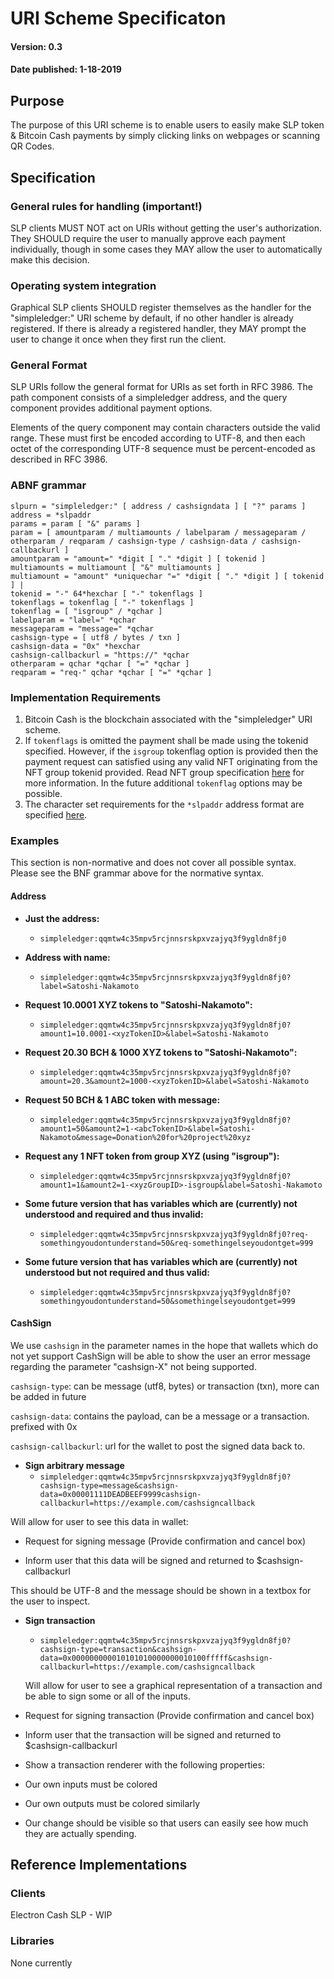 # URI Scheme Specificaton

#### Version: 0.3
#### Date published: 1-18-2019



## Purpose

The purpose of this URI scheme is to enable users to easily make SLP token & Bitcoin Cash payments by simply clicking links on webpages or scanning QR Codes.



## Specification

### General rules for handling (important!)

SLP clients MUST NOT act on URIs without getting the user's authorization.
They SHOULD require the user to manually approve each payment individually, though in some cases they MAY allow the user to automatically make this decision.

### Operating system integration

Graphical SLP clients SHOULD register themselves as the handler for the "simpleledger:" URI scheme by default, if no other handler is already registered. If there is already a registered handler, they MAY prompt the user to change it once when they first run the client.

### General Format

SLP URIs follow the general format for URIs as set forth in RFC 3986. The path component consists of a simpleledger address, and the query component provides additional payment options.

Elements of the query component may contain characters outside the valid range. These must first be encoded according to UTF-8, and then each octet of the corresponding UTF-8 sequence must be percent-encoded as described in RFC 3986.

### ABNF grammar

```abnf
slpurn = "simpleledger:" [ address / cashsigndata ] [ "?" params ]
address = *slpaddr
params = param [ "&" params ]
param = [ amountparam / multiamounts / labelparam / messageparam / otherparam / reqparam / cashsign-type / cashsign-data / cashsign-callbackurl ]
amountparam = "amount=" *digit [ "." *digit ] [ tokenid ]
multiamounts = multiamount [ "&" multiamounts ]
multiamount = "amount" *uniquechar "=" *digit [ "." *digit ] [ tokenid ] |
tokenid = "-" 64*hexchar [ "-" tokenflags ]
tokenflags = tokenflag [ "-" tokenflags ]
tokenflag = [ "isgroup" / *qchar ]
labelparam = "label=" *qchar
messageparam = "message=" *qchar
cashsign-type = [ utf8 / bytes / txn ]
cashsign-data = "0x" *hexchar
cashsign-callbackurl = "https://" *qchar
otherparam = qchar *qchar [ "=" *qchar ]
reqparam = "req-" qchar *qchar [ "=" *qchar ]

```

### Implementation Requirements

1. Bitcoin Cash is the blockchain associated with the "simpleledger" URI scheme.
2. If `tokenflags` is omitted the payment shall be made using the tokenid specified.  However, if the `isgroup` tokenflag option is provided then the payment request can satisfied using any valid NFT originating from the NFT group tokenid provided.  Read NFT group specification [here](https://github.com/simpleledger/slp-specifications/blob/master/NFT.md#extension-groupable-supply-limitable-nft-tokens-as-a-derivative-of-fungible-tokens) for more information.  In the future additional `tokenflag` options may be possible.
3. The character set requirements for the `*slpaddr` address format are specified [here](https://github.com/simpleledger/slp-specifications/blob/master/slp-token-type-1.md#slp-addr).

### Examples

This section is non-normative and does not cover all possible syntax.
Please see the BNF grammar above for the normative syntax.

#### Address

* **Just the address:**
  * `simpleledger:qqmtw4c35mpv5rcjnnsrskpxvzajyq3f9ygldn8fj0`

* **Address with name:**
    * `simpleledger:qqmtw4c35mpv5rcjnnsrskpxvzajyq3f9ygldn8fj0?label=Satoshi-Nakamoto`

* **Request 10.0001 XYZ tokens to "Satoshi-Nakamoto":**
  * `simpleledger:qqmtw4c35mpv5rcjnnsrskpxvzajyq3f9ygldn8fj0?amount1=10.0001-<xyzTokenID>&label=Satoshi-Nakamoto`

* **Request 20.30 BCH & 1000 XYZ tokens to "Satoshi-Nakamoto":**
  * `simpleledger:qqmtw4c35mpv5rcjnnsrskpxvzajyq3f9ygldn8fj0?amount=20.3&amount2=1000-<xyzTokenID>&label=Satoshi-Nakamoto`

* **Request 50 BCH & 1 ABC token with message:**
  * `simpleledger:qqmtw4c35mpv5rcjnnsrskpxvzajyq3f9ygldn8fj0?amount1=50&amount2=1-<abcTokenID>&label=Satoshi-Nakamoto&message=Donation%20for%20project%20xyz`

* **Request any 1 NFT token from group XYZ (using "isgroup"):**
  * `simpleledger:qqmtw4c35mpv5rcjnnsrskpxvzajyq3f9ygldn8fj0?amount1=1&amount2=1-<xyzGroupID>-isgroup&label=Satoshi-Nakamoto`

* **Some future version that has variables which are (currently) not understood and required and thus invalid:**
  * `simpleledger:qqmtw4c35mpv5rcjnnsrskpxvzajyq3f9ygldn8fj0?req-somethingyoudontunderstand=50&req-somethingelseyoudontget=999`

* **Some future version that has variables which are (currently) not understood but not required and thus valid:**
  * `simpleledger:qqmtw4c35mpv5rcjnnsrskpxvzajyq3f9ygldn8fj0?somethingyoudontunderstand=50&somethingelseyoudontget=999`


#### CashSign

We use `cashsign` in the parameter names in the hope that wallets which do not yet support CashSign will be able to show the user an error message regarding the parameter "cashsign-X" not being supported.


`cashsign-type`: can be message (utf8, bytes) or transaction (txn), more can be added in future

`cashsign-data`: contains the payload, can be a message or a transaction. prefixed with 0x

`cashsign-callbackurl`: url for the wallet to post the signed data back to.

* **Sign arbitrary message**
  * `simpleledger:qqmtw4c35mpv5rcjnnsrskpxvzajyq3f9ygldn8fj0?cashsign-type=message&cashsign-data=0x00001111DEADBEEF9999cashsign-callbackurl=https://example.com/cashsigncallback`

Will allow for user to see this data in wallet:

* Request for signing message (Provide confirmation and cancel box)

* Inform user that this data will be signed and returned to $cashsign-callbackurl


This should be UTF-8 and the message should be shown in a textbox for the user to inspect. 


* **Sign transaction**
  * `simpleledger:qqmtw4c35mpv5rcjnnsrskpxvzajyq3f9ygldn8fj0?cashsign-type=transaction&cashsign-data=0x000000000010101010000000010100fffff&cashsign-callbackurl=https://example.com/cashsigncallback`

  Will allow for user to see a graphical representation of a transaction and be able to sign some or all of the inputs.

* Request for signing transaction (Provide confirmation and cancel box)

* Inform user that the transaction will be signed and returned to $cashsign-callbackurl

* Show a transaction renderer with the following properties:
 * Our own inputs must be colored
 * Our own outputs must be colored similarly
 * Our change should be visible so that users can easily see how much they are actually spending.



## Reference Implementations

### Clients
Electron Cash SLP - WIP

### Libraries
None currently
